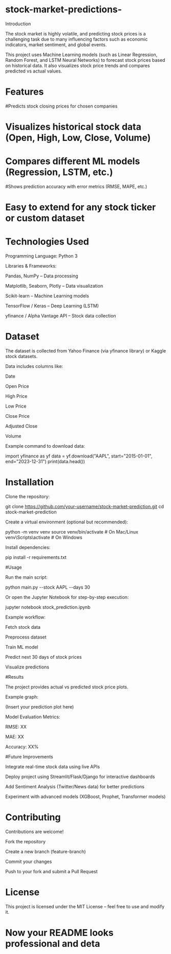 # stock-market-predictions-
Introduction

The stock market is highly volatile, and predicting stock prices is a challenging task due to many influencing factors such as economic indicators, market sentiment, and global events.

This project uses Machine Learning models (such as Linear Regression, Random Forest, and LSTM Neural Networks) to forecast stock prices based on historical data. It also visualizes stock price trends and compares predicted vs actual values.

# Features

#Predicts stock closing prices for chosen companies

# Visualizes historical stock data (Open, High, Low, Close, Volume)

# Compares different ML models (Regression, LSTM, etc.)

#Shows prediction accuracy with error metrics (RMSE, MAPE, etc.)

# Easy to extend for any stock ticker or custom dataset

# Technologies Used

Programming Language: Python 3

Libraries & Frameworks:

Pandas, NumPy – Data processing

Matplotlib, Seaborn, Plotly – Data visualization

Scikit-learn – Machine Learning models

TensorFlow / Keras – Deep Learning (LSTM)

yfinance / Alpha Vantage API – Stock data collection

# Dataset

The dataset is collected from Yahoo Finance
 (via yfinance library) or Kaggle stock datasets.

Data includes columns like:

Date

Open Price

High Price

Low Price

Close Price

Adjusted Close

Volume

Example command to download data:

import yfinance as yf
data = yf.download("AAPL", start="2015-01-01", end="2023-12-31")
print(data.head())

# Installation

Clone the repository:

git clone https://github.com/your-username/stock-market-prediction.git
cd stock-market-prediction


Create a virtual environment (optional but recommended):

python -m venv venv
source venv/bin/activate   # On Mac/Linux
venv\Scripts\activate      # On Windows


Install dependencies:

pip install -r requirements.txt

#Usage

Run the main script:

python main.py --stock AAPL --days 30


Or open the Jupyter Notebook for step-by-step execution:

jupyter notebook stock_prediction.ipynb


Example workflow:

Fetch stock data

Preprocess dataset

Train ML model

Predict next 30 days of stock prices

Visualize predictions

#Results

The project provides actual vs predicted stock price plots.

Example graph:

(Insert your prediction plot here)

Model Evaluation Metrics:

RMSE: XX

MAE: XX

Accuracy: XX%

#Future Improvements

Integrate real-time stock data using live APIs

Deploy project using Streamlit/Flask/Django for interactive dashboards

Add Sentiment Analysis (Twitter/News data) for better predictions

Experiment with advanced models (XGBoost, Prophet, Transformer models)

# Contributing

Contributions are welcome!

Fork the repository

Create a new branch (feature-branch)

Commit your changes

Push to your fork and submit a Pull Request

# License

This project is licensed under the MIT License – feel free to use and modify it.

# Now your README looks professional and deta
